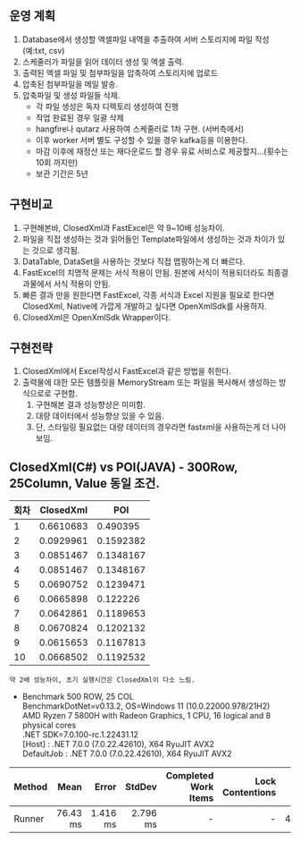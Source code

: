 ## 운영 계획
1. Database에서 생성할 엑셀파일 내역을 추출하여 서버 스토리지에 파일 작성(예:txt, csv)
2. 스케줄러가 파일을 읽어 데이터 생성 및 엑셀 출력.
3. 출력된 엑셀 파일 및 첨부파일을 압축하여 스토리지에 업로드
4. 압축된 첨부파일을 메일 발송.
5. 압축파일 및 생성 파일들 삭제.
   * 각 파일 생성은 독자 디렉토리 생성하여 진행
   * 작업 완료된 경우 일괄 삭제
   * hangfire나 qutarz 사용하여 스케줄러로 1차 구현. (서버측에서)
   * 이후 worker 서버 별도 구성할 수 있을 경우 kafka등을 이용한다.
   * 마감 이후에 재정산 또는 재다운로드 할 경우 유료 서비스로 제공할지...(횟수는 10회 까지만)
   * 보관 기간은 5년

## 구현비교
1. 구현해본바, ClosedXml과 FastExcel은 약 9~10배 성능차이.
2. 파일을 직접 생성하는 것과 읽어들인 Template파일에서 생성하는 것과 차이가 있는 것으로 생각됨.
3. DataTable, DataSet을 사용하는 것보다 직접 맵핑하는게 더 빠르다.
4. FastExcel의 치명적 문제는 서식 적용이 안됨. 원본에 서식이 적용되더라도 최종결과물에서 서식 적용이 안됨.
5. 빠른 결과 만을 원한다면 FastExcel, 각종 서식과 Excel 지원을 필요로 한다면 ClosedXml, Native에 가깝게 개발하고 싶다면 OpenXmlSdk를 사용하자.
6. ClosedXml은 OpenXmlSdk Wrapper이다.

## 구현전략
1. ClosedXml에서 Excel작성시 FastExcel과 같은 방법을 취한다.
2. 출력물에 대한 모든 템플릿을 MemoryStream 또는 파일을 복사해서 생성하는 방식으로로 구현함.
   1. 구현해본 결과 성능향상은 미미함.
   2. 대량 데이터에서 성능향상 있을 수 있음.
   3. 단, 스타일링 필요없는 대량 데이터의 경우라면 fastxml을 사용하는게 더 나아보임.

## ClosedXml(C#) vs POI(JAVA) - 300Row, 25Column, Value 동일 조건.
| 회차  |ClosedXml|POI|
|-----|---------|---|
| 1   |0.6610683|0.490395|
| 2   |0.0929961|0.1592382|
| 3   |0.0851467|0.1348167|
| 4   |0.0851467|0.1348167|
| 5   |0.0690752|0.1239471|
| 6   |0.0665898|0.122226|
| 7   |0.0642861|0.1189653|
| 8   |0.0670824|0.1202132|
| 9   |0.0615653|0.1167813|
| 10  |0.0668502|0.1192532|
`약 2배 성능차이, 초기 실행시간은 ClosedXml이 다소 느림.`

* Benchmark 500 ROW, 25 COL     
BenchmarkDotNet=v0.13.2, OS=Windows 11 (10.0.22000.978/21H2)  
AMD Ryzen 7 5800H with Radeon Graphics, 1 CPU, 16 logical and 8 physical cores  
.NET SDK=7.0.100-rc.1.22431.12  
[Host]     : .NET 7.0.0 (7.0.22.42610), X64 RyuJIT AVX2  
DefaultJob : .NET 7.0.0 (7.0.22.42610), X64 RyuJIT AVX2  


| Method |     Mean |    Error |   StdDev | Completed Work Items | Lock Contentions |      Gen0 |      Gen1 |     Gen2 | Allocated |
|------- |---------:|---------:|---------:|---------------------:|-----------------:|----------:|----------:|---------:|----------:|
| Runner | 76.43 ms | 1.416 ms | 2.796 ms |                    - |                - | 4500.0000 | 2333.3333 | 500.0000 |  33.94 MB |

